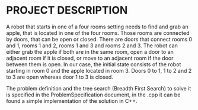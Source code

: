 # PROJECT DESCRIPTION

A robot that starts in one of a four rooms setting needs to find and grab an apple, that is located in one of the four rooms. Those rooms are connected by doors, that can be open or closed. There are doors that connect rooms 0 and 1, rooms 1 and 2, rooms 1 and 3 and rooms 2 and 3. The robot can either grab the apple if both are in the same room, open a door to an adjacent room if it is closed, or move to an adjacent room if the door between them is open. In our case, the initial state consists of the robot starting in room 0 and the apple located in room 3. Doors 0 to 1, 1 to 2 and 2 to 3 are open whereas door 1 to 3 is closed. 

The problem definition and the tree search (Breadth First Search) to solve it is specified in the ProblemSpecification document, in the .cpp it can be found a simple implementation of the solution in C++.
